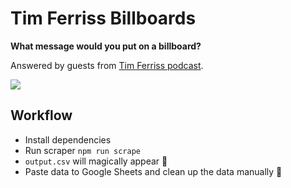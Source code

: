 # Tim Ferriss Billboards

**What message would you put on a billboard?**

Answered by guests from [Tim Ferriss podcast](https://tim.blog/podcast/).

<a href="https://docs.google.com/spreadsheets/d/1rL6Hg6HgM2DspXN8hHCT8ixEJQBItdCCa5OUgTga81s/edit?usp=sharing">
  <img src="https://gui.apex.sh/component?name=FlatButton&amp;config=%7B%22text%22%3A%22Results%20in%20Google%20Sheets%22%2C%22color%22%3A%2237d67a%22%7D">
</a>

## Workflow

* Install dependencies
* Run scraper `npm run scrape`
* `output.csv` will magically appear 🎩
* Paste data to Google Sheets and clean up the data manually 🙈
